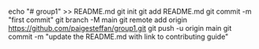 echo "# group1" >> README.md
git init
git add README.md
git commit -m "first commit"
git branch -M main
git remote add origin https://github.com/paigesteffan/group1.git
git push -u origin main
git commit -m "update the README.md with link to contributing guide"
